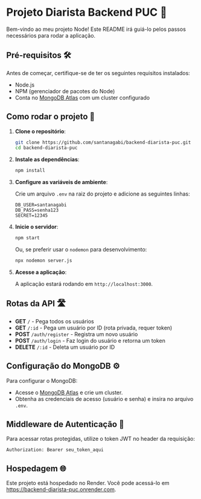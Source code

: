 # Projeto Diarista Backend PUC 📝

Bem-vindo ao meu projeto Node! Este README irá guiá-lo pelos passos necessários para rodar a aplicação.

## Pré-requisitos 🛠️

Antes de começar, certifique-se de ter os seguintes requisitos instalados:

- Node.js
- NPM (gerenciador de pacotes do Node)
- Conta no [MongoDB Atlas](https://cloud.mongodb.com) com um cluster configurado

## Como rodar o projeto 🚀

1. **Clone o repositório**:

    ```bash
    git clone https://github.com/santanagabi/backend-diarista-puc.git
    cd backend-diarista-puc
    ```

2. **Instale as dependências**:

    ```bash
    npm install
    ```

3. **Configure as variáveis de ambiente**:

    Crie um arquivo `.env` na raiz do projeto e adicione as seguintes linhas:

    ```env
    DB_USER=santanagabi
    DB_PASS=senha123
    SECRET=12345
    ```

4. **Inicie o servidor**:

    ```bash
    npm start
    ```

    Ou, se preferir usar o `nodemon` para desenvolvimento:

    ```bash
    npx nodemon server.js
    ```

5. **Acesse a aplicação**:

    A aplicação estará rodando em `http://localhost:3000`.

## Rotas da API 🛣️

- **GET** `/` - Pega todos os usuários
- **GET** `/:id` - Pega um usuário por ID (rota privada, requer token)
- **POST** `/auth/register` - Registra um novo usuário
- **POST** `/auth/login` - Faz login do usuário e retorna um token
- **DELETE** `/:id` - Deleta um usuário por ID

## Configuração do MongoDB ⚙️

Para configurar o MongoDB:

- Acesse o [MongoDB Atlas](https://cloud.mongodb.com) e crie um cluster.
- Obtenha as credenciais de acesso (usuário e senha) e insira no arquivo `.env`.

## Middleware de Autenticação 🔐

Para acessar rotas protegidas, utilize o token JWT no header da requisição:

```http
Authorization: Bearer seu_token_aqui
```

## Hospedagem 🌐
Este projeto está hospedado no Render. Você pode acessá-lo em https://backend-diarista-puc.onrender.com.

